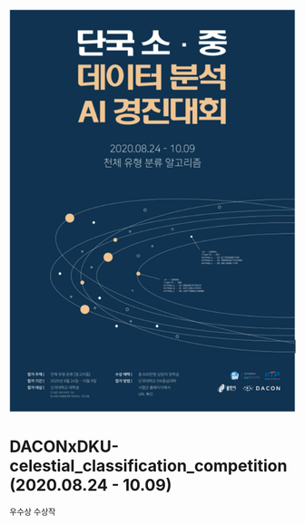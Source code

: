![ex_screenshot](./post.png)
# DACONxDKU-celestial_classification_competition (2020.08.24 - 10.09)
우수상 수상작
